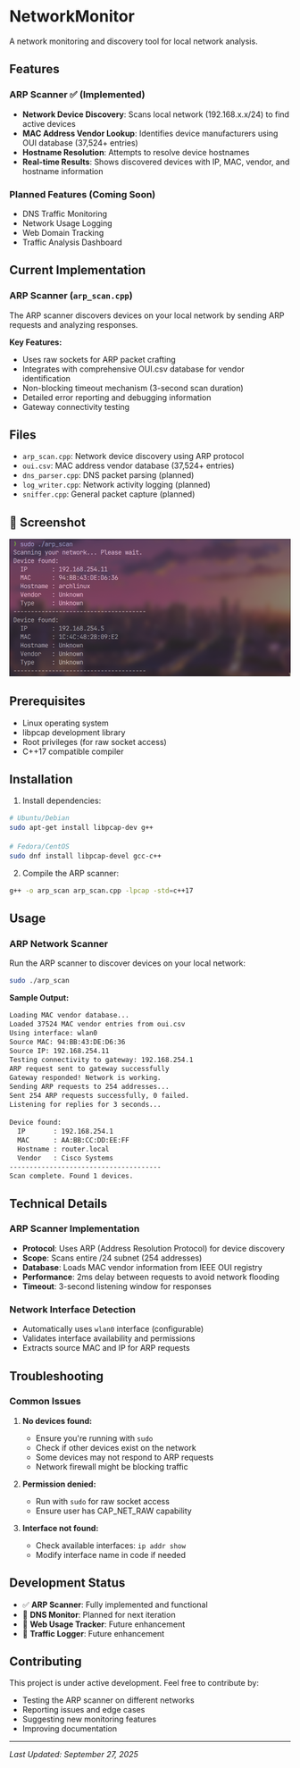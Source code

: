 # NetworkMonitor

A network monitoring and discovery tool for local network analysis.

## Features

### ARP Scanner ✅ (Implemented)
- **Network Device Discovery**: Scans local network (192.168.x.x/24) to find active devices
- **MAC Address Vendor Lookup**: Identifies device manufacturers using OUI database (37,524+ entries)
- **Hostname Resolution**: Attempts to resolve device hostnames
- **Real-time Results**: Shows discovered devices with IP, MAC, vendor, and hostname information

### Planned Features (Coming Soon)
- DNS Traffic Monitoring
- Network Usage Logging
- Web Domain Tracking
- Traffic Analysis Dashboard

## Current Implementation

### ARP Scanner (`arp_scan.cpp`)
The ARP scanner discovers devices on your local network by sending ARP requests and analyzing responses.

**Key Features:**
- Uses raw sockets for ARP packet crafting
- Integrates with comprehensive OUI.csv database for vendor identification
- Non-blocking timeout mechanism (3-second scan duration)
- Detailed error reporting and debugging information
- Gateway connectivity testing

## Files
- `arp_scan.cpp`: Network device discovery using ARP protocol
- `oui.csv`: MAC address vendor database (37,524+ entries)
- `dns_parser.cpp`: DNS packet parsing (planned)
- `log_writer.cpp`: Network activity logging (planned)
- `sniffer.cpp`: General packet capture (planned)

## 📸 Screenshot

![ARP Scanner Output](assets/Screenshot_16-Jun_19-23-49_32412.png)

## Prerequisites

- Linux operating system
- libpcap development library
- Root privileges (for raw socket access)
- C++17 compatible compiler

## Installation

1. Install dependencies:
```bash
# Ubuntu/Debian
sudo apt-get install libpcap-dev g++

# Fedora/CentOS
sudo dnf install libpcap-devel gcc-c++
```

2. Compile the ARP scanner:
```bash
g++ -o arp_scan arp_scan.cpp -lpcap -std=c++17
```

## Usage

### ARP Network Scanner

Run the ARP scanner to discover devices on your local network:

```bash
sudo ./arp_scan
```

**Sample Output:**
```
Loading MAC vendor database...
Loaded 37524 MAC vendor entries from oui.csv
Using interface: wlan0
Source MAC: 94:BB:43:DE:D6:36
Source IP: 192.168.254.11
Testing connectivity to gateway: 192.168.254.1
ARP request sent to gateway successfully
Gateway responded! Network is working.
Sending ARP requests to 254 addresses...
Sent 254 ARP requests successfully, 0 failed.
Listening for replies for 3 seconds...

Device found:
  IP       : 192.168.254.1
  MAC      : AA:BB:CC:DD:EE:FF
  Hostname : router.local
  Vendor   : Cisco Systems
--------------------------------------
Scan complete. Found 1 devices.
```

## Technical Details

### ARP Scanner Implementation
- **Protocol**: Uses ARP (Address Resolution Protocol) for device discovery
- **Scope**: Scans entire /24 subnet (254 addresses)
- **Database**: Loads MAC vendor information from IEEE OUI registry
- **Performance**: 2ms delay between requests to avoid network flooding
- **Timeout**: 3-second listening window for responses

### Network Interface Detection
- Automatically uses `wlan0` interface (configurable)
- Validates interface availability and permissions
- Extracts source MAC and IP for ARP requests

## Troubleshooting

### Common Issues

1. **No devices found:**
   - Ensure you're running with `sudo`
   - Check if other devices exist on the network
   - Some devices may not respond to ARP requests
   - Network firewall might be blocking traffic

2. **Permission denied:**
   - Run with `sudo` for raw socket access
   - Ensure user has CAP_NET_RAW capability

3. **Interface not found:**
   - Check available interfaces: `ip addr show`
   - Modify interface name in code if needed

## Development Status

- ✅ **ARP Scanner**: Fully implemented and functional
- 🔄 **DNS Monitor**: Planned for next iteration
- 🔄 **Web Usage Tracker**: Future enhancement
- 🔄 **Traffic Logger**: Future enhancement

## Contributing

This project is under active development. Feel free to contribute by:
- Testing the ARP scanner on different networks
- Reporting issues and edge cases
- Suggesting new monitoring features
- Improving documentation

---

*Last Updated: September 27, 2025*
